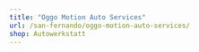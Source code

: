 ```yaml
---
title: "Oggo Motion Auto Services"
url: /san-fernando/oggo-motion-auto-services/
shop: Autowerkstatt
---
```

